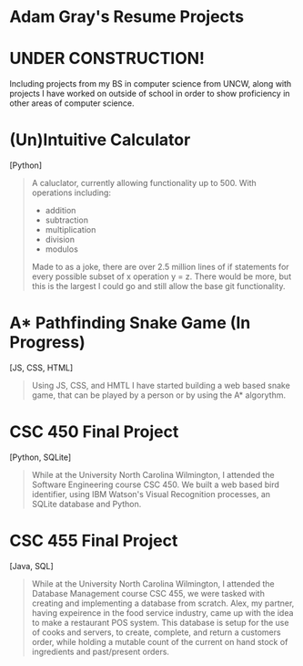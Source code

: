 # Adam Gray's Resume Projects
# UNDER CONSTRUCTION!

Including projects from my BS in computer science from UNCW, along with projects I have worked on outside of school in order to show proficiency in other areas of computer science.

# (Un)Intuitive Calculator 
[Python]
> A caluclator, currently allowing functionality up to 500. 
> With operations including:
> - addition
> - subtraction
> - multiplication
> - division
> - modulos
>
> Made to as a joke, there are over 2.5 million lines of if statements for every possible subset of x operation y = z. There would be more, but this is the largest I could go and still allow the base git functionality. 

# A* Pathfinding Snake Game (In Progress) 
[JS, CSS, HTML]
> Using JS, CSS, and HMTL I have started building a web based snake game, that can be played by a person or by using the A* algorythm.

# CSC 450 Final Project 
[Python, SQLite]
> While at the University North Carolina Wilmington, I attended the Software Engineering course CSC 450. We built  a web based bird identifier, using IBM Watson's Visual Recognition processes, an SQLite database and Python. 

# CSC 455 Final Project 
[Java, SQL]
> While at the University North Carolina Wilmington, I attended the Database Management course CSC 455, we were tasked with creating and implementing a database from scratch. Alex, my partner, having expeirence in the food service industry, came up with the idea to make a restaurant POS system. This database is setup for the use of cooks and servers, to create, complete, and return a customers order, while holding a mutable count of the current on hand stock of ingredients and past/present orders.
